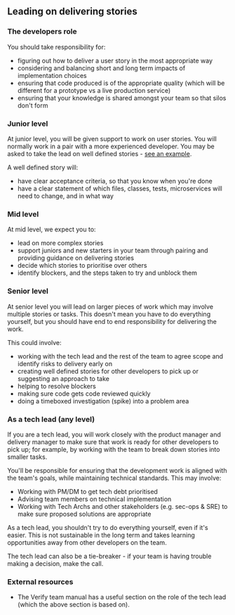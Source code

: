 ## Leading on delivering stories

### The developers role

You should take responsibility for:
- figuring out how to deliver a user story in the most appropriate way
- considering and balancing short and long term impacts of implementation choices
- ensuring that code produced is of the appropriate quality (which will be different for a prototype vs a live production service)
- ensuring that your knowledge is shared amongst your team so that silos don't form

### Junior level

At junior level, you will be given support to work on user stories. You will normally work in a pair with a more experienced developer. You may be asked to take the lead on well defined stories - [see an example](/resources/user-story-template.md).

A well defined story will:

- have clear acceptance criteria, so that you know when you're done
- have a clear statement of which files, classes, tests, microservices will need to change, and in what way

### Mid level

At mid level, we expect you to:
- lead on more complex stories
- support juniors and new starters in your team through pairing and providing guidance on delivering stories
- decide which stories to prioritise over others
- identify blockers, and the steps taken to try and unblock them

### Senior level

At senior level you will lead on larger pieces of work which may involve multiple stories or tasks. This doesn't mean you have to do everything yourself, but you should have end to end responsibility for delivering the work.

This could involve:

- working with the tech lead and the rest of the team to agree scope and identify risks to delivery early on
- creating well defined stories for other developers to pick up or suggesting an approach to take
- helping to resolve blockers
- making sure code gets code reviewed quickly
- doing a timeboxed investigation (spike) into a problem area

### As a tech lead (any level)

If you are a tech lead, you will work closely with the product manager and delivery manager to make sure that work is ready for other developers to pick up; for example, by working with the team to break down stories into smaller tasks.

You'll be responsible for ensuring that the development work is aligned with the team's goals, while
maintaining technical standards. This may involve:

- Working with PM/DM to get tech debt prioritised
- Advising team members on technical implementation
- Working with Tech Archs and other stakeholders (e.g. sec-ops & SRE) to make sure proposed solutions are appropriate

As a tech lead, you shouldn't try to do everything yourself, even if it's easier. This is not sustainable in the long term and takes learning opportunities away from other developers on the team.

The tech lead can also be a tie-breaker - if your team is having trouble making a decision, make the call.

### External resources

- The Verify team manual has a useful section on the role of the tech lead (which the above section is based on).